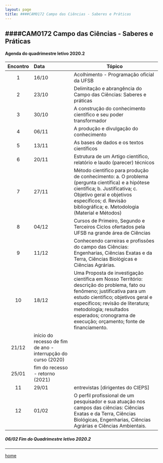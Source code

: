 ```yaml
---
layout: page
title: ####CAM0172 Campo das Ciências - Saberes e Práticas
---
```

####CAM0172 Campo das Ciências - Saberes e Práticas
---
#### Agenda do quadrimestre letivo 2020.2  

Encontro | Data  | Tópico
:---: | :--- |---
1|16/10	| Acolhimento - Programação oficial da UFSB  
2|23/10	| Delimitação e abrangência do Campo das Ciências: Saberes e práticas
3|30/10	|	A construção do conhecimento científico e seu poder transformador
4|06/11	|	A produção e divulgação do conhecimento
5|13/11	|	As bases de dados e os textos científicos
6|20/11	|	Estrutura de um Artigo científico, relatório e laudo (parecer) técnicos
7|27/11	|	Método cientifico para produção de conhecimento: a. O problema (pergunta científica) e a hipótese científica; b. Justificativa; c. Objetivo geral e objetivos específicos; d. Revisão bibliográfica; e. Metodologia (Material e Métodos)
8|04/12	| Cursos de Primeiro, Segundo e Terceiros Ciclos ofertados pela UFSB na grande área de Ciências
9|11/12	|	Conhecendo carreiras e profissões do campo das Ciências: Engenharias, Ciências Exatas e da Terra, Ciências Biológicas e Ciências Agrárias.
10|18/12	|	Uma Proposta de investigação científica em Nosso Território: descrição do problema, fato ou fenômeno; justificativa para um estudo cientifico; objetivos geral e específicos; revisão de literatura; metodologia; resultados esperados; cronograma de execução; orçamento; fonte de financiamento.
|21/12	| início do recesso de fim de ano - interrupção do curso (2020)
|25/01 | fim do recesso - retorno  (2021)
11|29/01	|	 entrevistas [dirigentes do CIEPS]
12|01/02	|	O perfil profissional de um pesquisador e sua atuação nos campos das ciências: Ciências Exatas e da Terra, Ciências Biológicas, Engenharias, Ciências Agrárias e Ciências Ambientais.

#####  06/02		Fim do Quadrimestre letivo 2020.2

---
[home](index.html)
